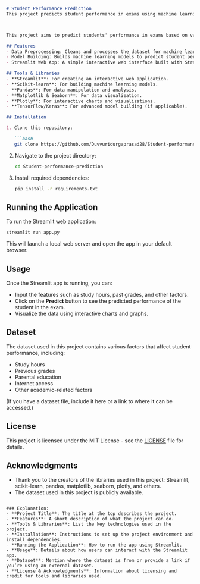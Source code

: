 ```markdown
# Student Performance Prediction
This project predicts student performance in exams using machine learning. It analyzes historical data to identify patterns and provides insights to improve educational strategies. The application is built with Streamlit, allowing users to interact with the model, visualize data, and make predictions through a user-friendly interface.



This project aims to predict students' performance in exams based on various features such as study time, past grades, and other academic-related factors. The prediction model uses machine learning algorithms to assess the data and predict student performance with high accuracy.

## Features
- Data Preprocessing: Cleans and processes the dataset for machine learning models.
- Model Building: Builds machine learning models to predict student performance.
- Streamlit Web App: A simple interactive web interface built with Streamlit to visualize and predict students' exam performance.

## Tools & Libraries
- **Streamlit**: For creating an interactive web application.
- **Scikit-learn**: For building machine learning models.
- **Pandas**: For data manipulation and analysis.
- **Matplotlib & Seaborn**: For data visualization.
- **Plotly**: For interactive charts and visualizations.
- **TensorFlow/Keras**: For advanced model building (if applicable).

## Installation

1. Clone this repository:

   ```bash
   git clone https://github.com/Duvvuridurgaprasad28/Student-performance-Prediction.git
   ```

2. Navigate to the project directory:

   ```bash
   cd Student-performance-prediction
   ```

3. Install required dependencies:

   ```bash
   pip install -r requirements.txt
   ```

## Running the Application

To run the Streamlit web application:

```bash
streamlit run app.py
```

This will launch a local web server and open the app in your default browser.

## Usage

Once the Streamlit app is running, you can:
- Input the features such as study hours, past grades, and other factors.
- Click on the **Predict** button to see the predicted performance of the student in the exam.
- Visualize the data using interactive charts and graphs.

## Dataset

The dataset used in this project contains various factors that affect student performance, including:
- Study hours
- Previous grades
- Parental education
- Internet access
- Other academic-related factors

(If you have a dataset file, include it here or a link to where it can be accessed.)

## License

This project is licensed under the MIT License - see the [LICENSE](LICENSE) file for details.

## Acknowledgments

- Thank you to the creators of the libraries used in this project: Streamlit, scikit-learn, pandas, matplotlib, seaborn, plotly, and others.
- The dataset used in this project is publicly available.

```

### Explanation:
- **Project Title**: The title at the top describes the project.
- **Features**: A short description of what the project can do.
- **Tools & Libraries**: List the key technologies used in the project.
- **Installation**: Instructions to set up the project environment and install dependencies.
- **Running the Application**: How to run the app using Streamlit.
- **Usage**: Details about how users can interact with the Streamlit app.
- **Dataset**: Mention where the dataset is from or provide a link if you’re using an external dataset.
- **License & Acknowledgments**: Information about licensing and credit for tools and libraries used.
